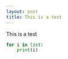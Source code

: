 ```yaml
---
layout: post
title: This is a test
---
```


This is a test

```python
for i in list:
    print(i)
```